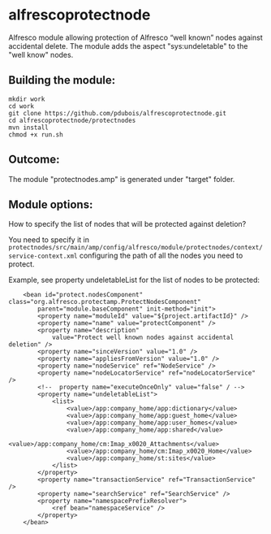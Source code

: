 # alfrescoprotectnode
Alfresco module allowing protection of Alfresco “well known” nodes against accidental delete.
The module adds the aspect "sys:undeletable" to the "well know" nodes.

## Building the module:

```
mkdir work
cd work
git clone https://github.com/pdubois/alfrescoprotectnode.git
cd alfrescoprotectnode/protectnodes
mvn install
chmod +x run.sh
```

## Outcome:
The module "protectnodes.amp" is generated under "target" folder.

## Module options:
How to specify the list of nodes that will be protected against deletion?

You need to specify it in  `protectnodes/src/main/amp/config/alfresco/module/protectnodes/context/service-context.xml` configuring the path of all the nodes you need to protect.

Example, see property undeletableList for the list of nodes to be protected:

```
	<bean id="protect.nodesComponent" class="org.alfresco.protectamp.ProtectNodesComponent"
		parent="module.baseComponent" init-method="init">
		<property name="moduleId" value="${project.artifactId}" />  
		<property name="name" value="protectComponent" />
		<property name="description"
			value="Protect well known nodes against accidental deletion" />
		<property name="sinceVersion" value="1.0" />
		<property name="appliesFromVersion" value="1.0" />
		<property name="nodeService" ref="NodeService" />
		<property name="nodeLocatorService" ref="nodeLocatorService" />
		<!--  property name="executeOnceOnly" value="false" / -->
		<property name="undeletableList">
			<list>
				<value>/app:company_home/app:dictionary</value>
				<value>/app:company_home/app:guest_home</value>
				<value>/app:company_home/app:user_homes</value>
				<value>/app:company_home/app:shared</value>
				<value>/app:company_home/cm:Imap_x0020_Attachments</value>
				<value>/app:company_home/cm:Imap_x0020_Home</value>
				<value>/app:company_home/st:sites</value>
			</list>
		</property>
		<property name="transactionService" ref="TransactionService" />
		<property name="searchService" ref="SearchService" />
		<property name="namespacePrefixResolver">
            <ref bean="namespaceService" />
        </property>
	</bean>
```



